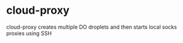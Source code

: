 # cloud-proxy
cloud-proxy creates multiple DO droplets and then starts local socks proxies using SSH
